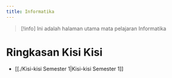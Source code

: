 ```yaml
---
title: Informatika
---
```

>[!info]
>Ini adalah halaman utama mata pelajaran Informatika

# Ringkasan Kisi Kisi
- [[./Kisi-kisi Semester 1|Kisi-kisi Semester 1]]